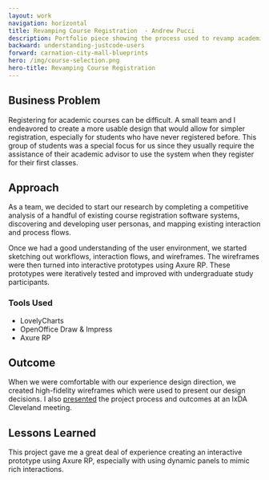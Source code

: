 ```yaml
---
layout: work
navigation: horizontal
title: Revamping Course Registration  - Andrew Pucci
description: Portfolio piece showing the process used to revamp academic course registration.
backward: understanding-justcode-users
forward: carnation-city-mall-blueprints
hero: /img/course-selection.png
hero-title: Revamping Course Registration
---
```


## Business Problem
Registering for academic courses can be difficult. A small team and I endeavored to create a more usable design that would allow for simpler registration, especially for students who have never registered before. This group of students was a special focus for us since they usually require the assistance of their academic advisor to use the system when they register for their first classes.

## Approach
As a team, we decided to start our research by completing a competitive analysis of a handful of existing course registration software systems, discovering and developing user personas, and mapping existing interaction and process flows.

Once we had a good understanding of the user environment, we started sketching out workflows, interaction flows, and wireframes. The wireframes were then turned into interactive prototypes using Axure RP. These prototypes were iteratively tested and improved with undergraduate study participants.

### Tools Used
* LovelyCharts
* OpenOffice Draw & Impress
* Axure RP

## Outcome
When we were comfortable with our experience design direction, we created high-fidelity wireframes which were used to present our design decisions.
I also [presented](http://www.slideshare.net/andrewrpucci/ixda-cleveland-ux-show-tell-oct-2011) the project process and outcomes at an IxDA Cleveland meeting.

## Lessons Learned
This project gave me a great deal of experience creating an interactive prototype using Axure RP, especially with using dynamic panels to mimic rich interactions.